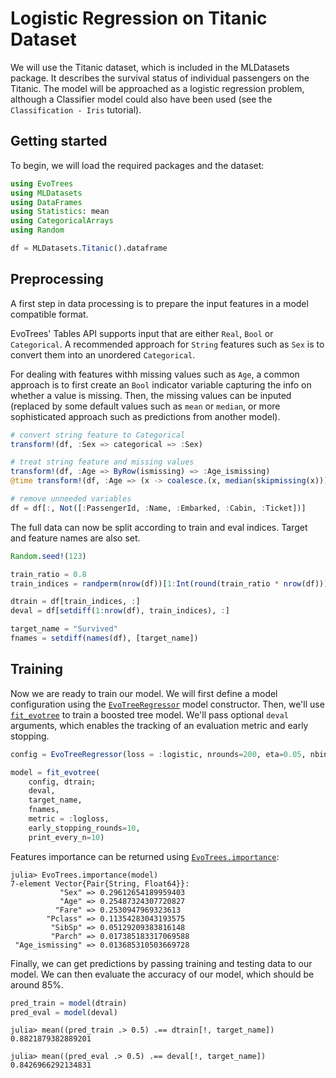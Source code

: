 # Logistic Regression on Titanic Dataset

We will use the Titanic dataset, which is included in the MLDatasets package. It describes the survival status of individual passengers on the Titanic. The model will be approached as a logistic regression problem, although a Classifier model could also have been used (see the `Classification - Iris` tutorial). 

## Getting started

To begin, we will load the required packages and the dataset:

```julia
using EvoTrees
using MLDatasets
using DataFrames
using Statistics: mean
using CategoricalArrays
using Random

df = MLDatasets.Titanic().dataframe
```

## Preprocessing

A first step in data processing is to prepare the input features in a model compatible format. 

EvoTrees' Tables API supports input that are either `Real`, `Bool` or `Categorical`.
A recommended approach for `String` features such as `Sex` is to convert them into an unordered `Categorical`. 

For dealing with features withh missing values such as `Age`, a common approach is to first create an `Bool` indicator variable capturing the info on whether a value is missing.
Then, the missing values can be inputed (replaced by some default values such as `mean` or `median`, or more sophisticated approach such as predictions from another model).

```julia
# convert string feature to Categorical
transform!(df, :Sex => categorical => :Sex)

# treat string feature and missing values
transform!(df, :Age => ByRow(ismissing) => :Age_ismissing)
@time transform!(df, :Age => (x -> coalesce.(x, median(skipmissing(x)))) => :Age);

# remove unneeded variables
df = df[:, Not([:PassengerId, :Name, :Embarked, :Cabin, :Ticket])]

```

The full data can now be split according to train and eval indices. 
Target and feature names are also set.

```julia
Random.seed!(123)

train_ratio = 0.8
train_indices = randperm(nrow(df))[1:Int(round(train_ratio * nrow(df)))]

dtrain = df[train_indices, :]
deval = df[setdiff(1:nrow(df), train_indices), :]

target_name = "Survived"
fnames = setdiff(names(df), [target_name])
```

## Training

Now we are ready to train our model. We will first define a model configuration using the [`EvoTreeRegressor`](@ref) model constructor. 
Then, we'll use [`fit_evotree`](@ref) to train a boosted tree model. We'll pass optional `deval` arguments, which enables the tracking of an evaluation metric and early stopping. 

```julia
config = EvoTreeRegressor(loss = :logistic, nrounds=200, eta=0.05, nbins=128, max_depth=5, rowsample=0.5, colsample=0.9)

model = fit_evotree(
    config, dtrain; 
    deval,
    target_name,
    fnames,
    metric = :logloss,
    early_stopping_rounds=10,
    print_every_n=10)
```

Features importance can be returned using [`EvoTrees.importance`](@ref): 

```julia-repl
julia> EvoTrees.importance(model)
7-element Vector{Pair{String, Float64}}:
           "Sex" => 0.29612654189959403
           "Age" => 0.25487324307720827
          "Fare" => 0.2530947969323613
        "Pclass" => 0.11354283043193575
         "SibSp" => 0.05129209383816148
         "Parch" => 0.017385183317069588
 "Age_ismissing" => 0.013685310503669728
 ```

Finally, we can get predictions by passing training and testing data to our model. We can then evaluate the accuracy of our model, which should be around 85%. 

```julia
pred_train = model(dtrain)
pred_eval = model(deval)
```

```julia-repl
julia> mean((pred_train .> 0.5) .== dtrain[!, target_name])
0.8821879382889201

julia> mean((pred_eval .> 0.5) .== deval[!, target_name])
0.8426966292134831
```
